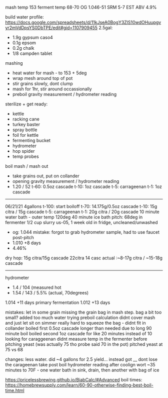 mash temp 153
ferment temp 68-70
OG 1.046-51
SRM 5-7
EST ABV 4.9%

build water profile: https://docs.google.com/spreadsheets/d/11kJseA0BogY3ZlS10wdOHuupgvyr2mVdDpsYS0DbTPE/edit#gid=1107909455
2.5gal:

- 1.9g gypsum caso4
- 0.1g epsom
- 0.2g chalk
- 1/8 campden tablet

mashing
- heat water for mash - to 153 + 5deg
- wrap mesh around top of pot
- stir grains slowly, dont clump
- mash for 1hr, stir around occassionally
- preboil gravity measurement / hydrometer reading

sterilize + get ready:
- kettle
- racking cane
- turkey baster
- spray bottle
- foil for kettle
- fermenting bucket
- hydrometer
- hop spider
- temp probes

boil mash / mash out
- take grains out, put on collander
- opening gravity measurement / hydrometer reading
- 1.20 / 52
t-60: 0.5oz cascade
t-10: 1oz cascade
t-5: carrageenan
t-1: 1oz cascade


----
06/21/21
4gallons
t-100: start boiloff
t-70: 14.175g/0.5oz cascade
t-10: 15g citra / 15g cascade
t-5: carrageenan
t-1: 20g citra / 20g cascade
10 minute water bath - outer temp 120deg
40 minute ice bath
pitch: 68deg in fermenter
1/2 cup slurry us-05, 1 week old in fridge, uncleaned/unwashed
- og: 1.044
mistake: forgot to grab hydrometer sample, had to use faucet post-pitch
- 1.010 +8 days
- 4.46%

dry hop: 15g citra/15g cascade
22citra 14 casc
actual :~8-17g citra / ~15-18g cascade

----
hydrometer
- 1.4 / 104 (measured hot
- 1.54 / 143 / 5.5% (actual, 70degrees)







1.014 +11 days primary fermentation
1.012 +13 days


mistakes:
let in some grain missing the grain bag in mash step. bag a bit too small?
added too much water trying preboil calculation
didnt cover mash and just let sit on simmer
really hard to squeeze the bag - didnt fit in collander
boiled first 0.5oz cascade longer than needed due to long 90 minute boil
boiled second 1oz cascade for like 20 minutes instead of 10 looking for caraggeenan
didnt measure temp in the fermenter before pitching yeast (was actually 75 tho probe said 70 in the pot)
pitched yeast at 75 vs 68

changes: less water. did ~4 gallons for 2.5 yield... instead got __
dont lose the carageenan
take post boil hydrometer reading after coolign wort
~35 minutes to 70F - one water bath in sink, drain, then another with bag of ice



https://pricelessbrewing.github.io/BiabCalc/#Advanced
boil times: https://homebrewsupply.com/learn/60-90-otherwise-finding-best-boil-time.html
